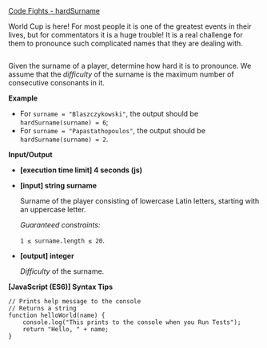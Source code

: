 <div><a href="https://codefights.com/challenge/4PLW8uTndBKB7FghP" target="_blank">Code Fights - hardSurname</a></div>
<div class="markdown"><p>World Cup is here! For most people it is one of the greatest events in their lives, but for commentators it is a huge trouble! It is a real challenge for them to pronounce such complicated names that they are dealing with.</p>
<p><img src="https://codefightsuserpics.s3.amazonaws.com/tasks/hardSurname/img/commentators.gif?_tm=1530554287794" alt=""></p>
<p>Given the surname of a player, determine how hard it is to pronounce. We assume that the <em>difficulty</em> of the surname is the maximum number of consecutive consonants in it.</p>
<p><strong>Example</strong></p>
<ul>
<li>For <code>surname = "Blaszczykowski"</code>, the output should be<br>
<code>hardSurname(surname) = 6</code>;</li>
<li>For <code>surname = "Papastathopoulos"</code>, the output should be<br>
<code>hardSurname(surname) = 2</code>.</li>
</ul>
<p><strong>Input/Output</strong></p>
<ul>
<li>
<p><strong>[execution time limit] 4 seconds (js)</strong></p>
</li>
<li>
<p><strong>[input] string surname</strong></p>
<p>Surname of the player consisting of lowercase Latin letters, starting with an uppercase letter.</p>
<p><em>Guaranteed constraints:</em></p>
<p><code>1 ≤ surname.length ≤ 20</code>.</p>
</li>
<li>
<p><strong>[output] integer</strong></p>
<p><em>Difficulty</em> of the surname.</p>
</li>
</ul>
<p><strong>[JavaScript (ES6)] Syntax Tips</strong></p>
<pre><code class="language-javascript"><span class="hljs-comment">// Prints help message to the console</span>
<span class="hljs-comment">// Returns a string</span>
<span class="hljs-function"><span class="hljs-keyword">function</span> <span class="hljs-title">helloWorld</span>(<span class="hljs-params">name</span>) </span>{
    <span class="hljs-built_in">console</span>.log(<span class="hljs-string">"This prints to the console when you Run Tests"</span>);
    <span class="hljs-keyword">return</span> <span class="hljs-string">"Hello, "</span> + name;
}

</code></pre>
</div>